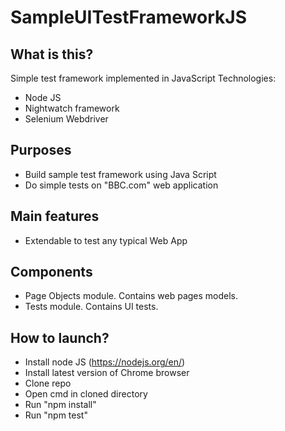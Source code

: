 # SampleUITestFrameworkJS

## What is this?
Simple test framework implemented in JavaScript
Technologies:
- Node JS
- Nightwatch framework
- Selenium Webdriver

## Purposes
- Build sample test framework using Java Script 
- Do simple tests on "BBC.com" web application

## Main features
- Extendable to test any typical Web App

## Components
- Page Objects module. Contains web pages models.
- Tests module. Contains UI tests.

## How to launch?
- Install node JS (https://nodejs.org/en/)
- Install latest version of Chrome browser
- Clone repo
- Open cmd in cloned directory
- Run "npm install"
- Run "npm test"
